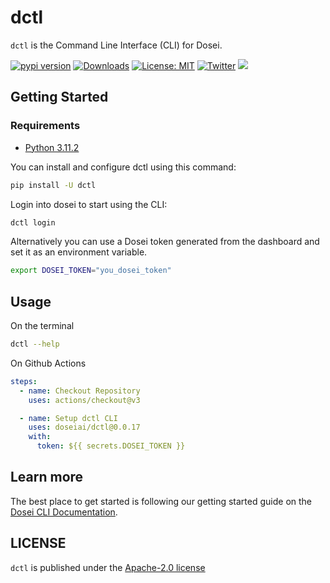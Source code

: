 # dctl

`dctl` is the Command Line Interface (CLI) for Dosei.

[![pypi version](https://img.shields.io/pypi/v/dctl.svg)](https://pypi.org/pypi/dctl/)
[![Downloads](https://static.pepy.tech/badge/dctl/week)](https://pypi.org/pypi/dctl/)
[![License: MIT](https://img.shields.io/badge/license-Apache--2.0-yellow)](https://www.apache.org/licenses/LICENSE-2.0)
[![Twitter](https://img.shields.io/twitter/url/https/x.com/dctl.svg?style=social&label=Follow%20%40dosei_ai)](https://x.com/dosei_ai)
[![](https://dcbadge.vercel.app/api/server/BP5aUkhcAh?compact=true&style=flat)](https://discord.com/invite/BP5aUkhcAh)

## Getting Started

### Requirements
- [Python 3.11.2](https://www.python.org/downloads/)

You can install and configure dctl using this command:
```bash
pip install -U dctl
```

Login into dosei to start using the CLI:
```bash
dctl login
```

Alternatively you can use a Dosei token generated from the dashboard and set it as an environment variable.
```bash
export DOSEI_TOKEN="you_dosei_token"
```

## Usage

On the terminal
```bash
dctl --help
```

On Github Actions
```yaml
steps:
  - name: Checkout Repository
    uses: actions/checkout@v3

  - name: Setup dctl CLI
    uses: doseiai/dctl@0.0.17
    with:
      token: ${{ secrets.DOSEI_TOKEN }}
```

## Learn more

The best place to get started is following our getting started guide on the [Dosei CLI Documentation](https://docs.dosei.ai/cli).

## LICENSE

`dctl` is published under the [Apache-2.0 license](LICENSE)
